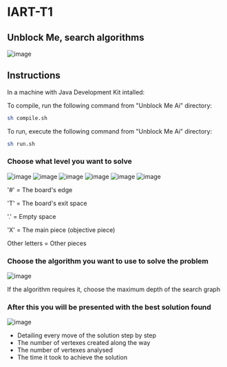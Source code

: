 # IART-T1

## Unblock Me, search algorithms

![image](https://github.com/DinisMoreira/IART-T1/assets/28096691/4c30b899-c2ac-4189-9060-152f8df97174)



## Instructions

In a machine with Java Development Kit intalled:

To compile, run the following command from "Unblock Me Ai" directory:

```sh
sh compile.sh
```

To run, execute the following command from "Unblock Me Ai" directory:

```sh
sh run.sh
```

### Choose what level you want to solve

![image](https://github.com/DinisMoreira/IART-T1/assets/28096691/ed6c8286-8609-4971-af2f-2c2551e9a1be)
![image](https://github.com/DinisMoreira/IART-T1/assets/28096691/7c483ceb-c275-4a4f-a82d-7e9149f5b79e)
![image](https://github.com/DinisMoreira/IART-T1/assets/28096691/a14f2452-0364-4ce8-af4e-503dcefc23ab)
![image](https://github.com/DinisMoreira/IART-T1/assets/28096691/dc7c4cb4-6daa-4d05-b50f-ebe876861e07)
![image](https://github.com/DinisMoreira/IART-T1/assets/28096691/7aec8641-7e74-4ac5-b491-b2279444cfd3)
![image](https://github.com/DinisMoreira/IART-T1/assets/28096691/a81849c0-51b0-4c72-823b-c7246e663055)


'#' = The board's edge

'T' = The board's exit space

'.' = Empty space

'X' = The main piece (objective piece)

Other letters = Other pieces

### Choose the algorithm you want to use to solve the problem

![image](https://github.com/DinisMoreira/IART-T1/assets/28096691/40f8953b-06c4-44da-8f12-7e62276a7f4b)

If the algorithm requires it, choose the maximum depth of the search graph

### After this you will be presented with the best solution found

![image](https://github.com/DinisMoreira/IART-T1/assets/28096691/9ee5556e-13b5-4d44-97be-ce7ada33802b)

- Detailing every move of the solution step by step
- The number of vertexes created along the way
- The number of vertexes analysed
- The time it took to achieve the solution
